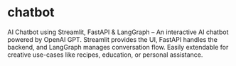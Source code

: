 # chatbot
AI Chatbot using Streamlit, FastAPI &amp; LangGraph – An interactive AI chatbot powered by OpenAI GPT. Streamlit provides the UI, FastAPI handles the backend, and LangGraph manages conversation flow. Easily extendable for creative use-cases like recipes, education, or personal assistance.
